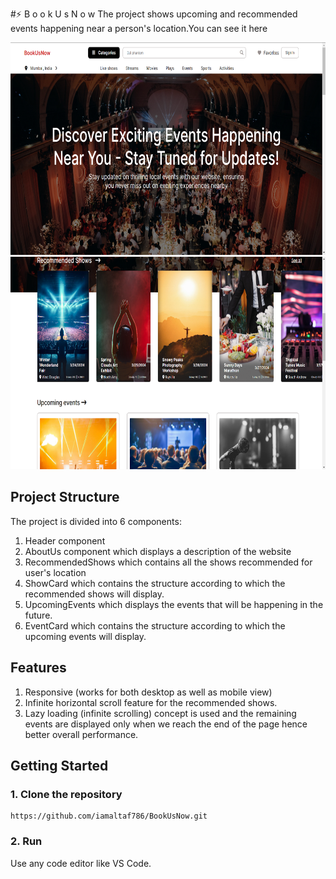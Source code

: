 
#⚡ B o o k U s N o w
The project shows upcoming and recommended events happening near a person's location.You can see it here 

<p align="center"><img src ="./img/desktop-view-1.png" height="340" alt="desktop-view-image" />
                  <img src ="./img/desktop-view-2.png" height="340" alt="desktop-view-image" /></p>


## Project Structure
The project is divided into 6 components:

1. Header component 
2. AboutUs component which displays a description of the website
3. RecommendedShows which contains all the shows recommended for user's location
4. ShowCard which contains the structure according to which the recommended shows will display.
5. UpcomingEvents which displays the events that will be happening in the future.
6. EventCard which contains the structure according to which the upcoming events will display.

## Features
1. Responsive (works for both desktop as well as mobile view)
2. Infinite horizontal scroll feature for the recommended shows. 
3. Lazy loading (infinite scrolling) concept is used and the remaining events are displayed only when we reach the end of the page hence better overall performance.

## Getting Started
### 1. Clone the repository
```
https://github.com/iamaltaf786/BookUsNow.git
```

### 2. Run
Use any code editor like VS Code.


